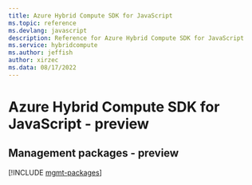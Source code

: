 ```yaml
---
title: Azure Hybrid Compute SDK for JavaScript
ms.topic: reference
ms.devlang: javascript
description: Reference for Azure Hybrid Compute SDK for JavaScript
ms.service: hybridcompute
ms.author: jeffish
author: xirzec
ms.data: 08/17/2022
---
```

# Azure Hybrid Compute SDK for JavaScript - preview

## Management packages - preview
[!INCLUDE [mgmt-packages](hybrid-compute-mgmt-index.md)]